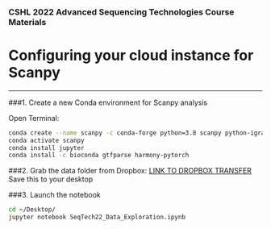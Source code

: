 ### CSHL 2022 Advanced Sequencing Technologies  Course Materials
# Configuring your cloud instance for Scanpy 
-------

###1. Create a new Conda environment for Scanpy analysis

Open Terminal:
```bash
conda create --name scanpy -c conda-forge python=3.8 scanpy python-igraph 
conda activate scanpy
conda install jupyter
conda install -c bioconda gtfparse harmony-pytorch
```

###2. Grab the data folder from Dropbox:
[LINK TO DROPBOX TRANSFER](https:FIXME)  
Save this to your desktop

###3. Launch the notebook
```bash
cd ~/Desktop/
jupyter notebook SeqTech22_Data_Exploration.ipynb
```
